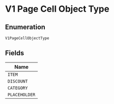 
# V1 Page Cell Object Type

## Enumeration

`V1PageCellObjectType`

## Fields

| Name |
|  --- |
| `ITEM` |
| `DISCOUNT` |
| `CATEGORY` |
| `PLACEHOLDER` |

